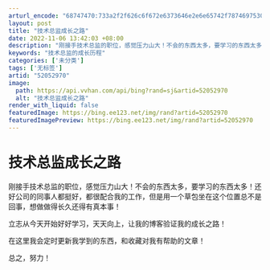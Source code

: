 ```yaml
---
arturl_encode: "68747470:733a2f2f626c6f672e6373646e2e6e65742f78746975303035:2f61727469636c652f64657461696c732f3532303532393730"
layout: post
title: "技术总监成长之路"
date: 2022-11-06 13:42:03 +08:00
description: "刚接手技术总监的职位，感觉压力山大！不会的东西太多，要学习的东西太多！还好公司的同事人都挺好，都很配"
keywords: "技术总监的成长历程"
categories: ['未分类']
tags: ['无标签']
artid: "52052970"
image:
  path: https://api.vvhan.com/api/bing?rand=sj&artid=52052970
  alt: "技术总监成长之路"
render_with_liquid: false
featuredImage: https://bing.ee123.net/img/rand?artid=52052970
featuredImagePreview: https://bing.ee123.net/img/rand?artid=52052970
---
```


# 技术总监成长之路

刚接手技术总监的职位，感觉压力山大！不会的东西太多，要学习的东西太多！还好公司的同事人都挺好，都很配合我的工作，但是用一个草包坐在这个位置总不是回事，想做做得长久还得有真本事！

立志从今天开始好好学习，天天向上，让我的博客验证我的成长之路！

在这里我会定时更新我学到的东西，和收藏对我有帮助的文章！

总之，努力！